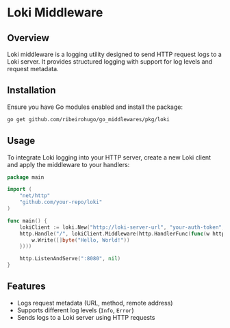 # Loki Middleware

## Overview
Loki middleware is a logging utility designed to send HTTP request logs to a Loki server.
It provides structured logging with support for log levels and request metadata.

## Installation
Ensure you have Go modules enabled and install the package:

```sh
go get github.com/ribeirohugo/go_middlewares/pkg/loki
```

## Usage
To integrate Loki logging into your HTTP server, create a new Loki client and apply the middleware to your handlers:

```go
package main

import (
	"net/http"
	"github.com/your-repo/loki"
)

func main() {
	lokiClient := loki.New("http://loki-server-url", "your-auth-token", "your-service-name")
	http.Handle("/", lokiClient.Middleware(http.HandlerFunc(func(w http.ResponseWriter, r *http.Request) {
		w.Write([]byte("Hello, World!"))
	})))

	http.ListenAndServe(":8080", nil)
}
```

## Features
- Logs request metadata (URL, method, remote address)
- Supports different log levels (`Info`, `Error`)
- Sends logs to a Loki server using HTTP requests
